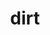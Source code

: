 ---
category: 4-letters
denotation: null
name: dirt
reference_link: https://www.etymonline.com/word/dirt
root_language: null
root_name: null
title: dirt
type: free
word_sums:
- respelling: dirt
  sum: 'Dirt + '
---